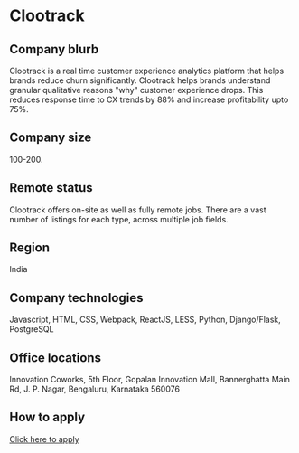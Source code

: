 # Clootrack

## Company blurb

Clootrack is a real time customer experience analytics platform that helps brands reduce churn significantly. Clootrack helps brands understand granular qualitative reasons "why" customer experience drops. This reduces response time to CX trends by 88% and increase profitability upto 75%.

## Company size

100-200.

## Remote status

Clootrack offers on-site as well as fully remote jobs. There are a vast number of listings for each type, across multiple job fields.

## Region

India

## Company technologies

Javascript, HTML, CSS, Webpack, ReactJS, LESS, Python, Django/Flask, PostgreSQL

## Office locations

Innovation Coworks, 5th Floor, Gopalan Innovation Mall, Bannerghatta Main Rd, J. P. Nagar, Bengaluru, Karnataka 560076

## How to apply

[Click here to apply](https://www.clootrack.com/careers)
